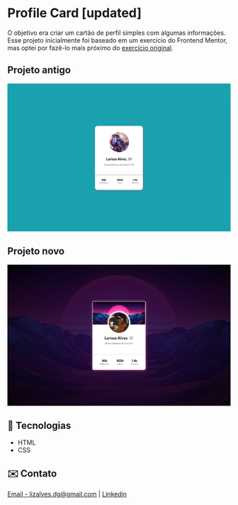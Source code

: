 # Profile Card [updated]

O objetivo era criar um cartão de perfil simples com algumas informações.
Esse projeto inicialmente foi baseado em um exercício do Frontend Mentor, mas optei por fazê-lo mais próximo do [exercício original](https://www.frontendmentor.io/challenges/profile-card-component-cfArpWshJ).

## Projeto antigo
![preview-projeto-antigo](old-preview.png)

## Projeto novo
![preview-projeto-novo](new-preview.png)

## 🔧 Tecnologias

- HTML
- CSS

## ✉️ Contato
[Email - lizalves.dg@gmail.com](lizalves.dg@gmail.com) | 
[Linkedin](https://www.linkedin.com/in/larissaalveslsa)

